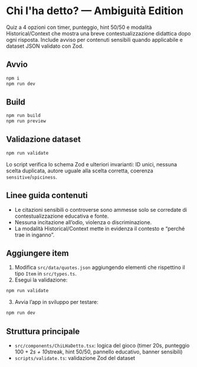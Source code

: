 # Chi l'ha detto? — Ambiguità Edition

Quiz a 4 opzioni con timer, punteggio, hint 50/50 e modalità Historical/Context che mostra una breve contestualizzazione didattica dopo ogni risposta. Include avviso per contenuti sensibili quando applicabile e dataset JSON validato con Zod.

## Avvio
```bash
npm i
npm run dev
```

## Build
```bash
npm run build
npm run preview
```

## Validazione dataset
```bash
npm run validate
```
Lo script verifica lo schema Zod e ulteriori invarianti: ID unici, nessuna scelta duplicata, autore uguale alla scelta corretta, coerenza `sensitive`/`spiciness`.

## Linee guida contenuti
- Le citazioni sensibili o controverse sono ammesse solo se corredate di contestualizzazione educativa e fonte.
- Nessuna incitazione all’odio, violenza o discriminazione.
- La modalità Historical/Context mette in evidenza il contesto e “perché trae in inganno”.

## Aggiungere item
1. Modifica `src/data/quotes.json` aggiungendo elementi che rispettino il tipo `Item` in `src/types.ts`.
2. Esegui la validazione:
```bash
npm run validate
```
3. Avvia l’app in sviluppo per testare:
```bash
npm run dev
```

## Struttura principale
- `src/components/ChiLHaDetto.tsx`: logica del gioco (timer 20s, punteggio 100 + 2*s + 10*streak, hint 50/50, pannello educativo, banner sensibili)
- `scripts/validate.ts`: validazione Zod del dataset

